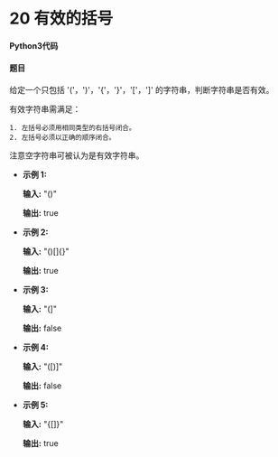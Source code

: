 # 20 有效的括号

#### Python3代码

#### 题目

给定一个只包括 '('，')'，'{'，'}'，'['，']' 的字符串，判断字符串是否有效。

有效字符串需满足：

    1. 左括号必须用相同类型的右括号闭合。
    2. 左括号必须以正确的顺序闭合。

注意空字符串可被认为是有效字符串。

* **示例 1:**

    **输入:** "()"
    
    **输出:** true

* **示例 2:**

    **输入:** "()[]{}"
    
    **输出:** true

* **示例 3:**

    **输入:** "(]"
    
    **输出:** false

* **示例 4:**

    **输入:** "([)]"
    
    **输出:** false

* **示例 5:**

    **输入:** "{[]}"
    
    **输出:** true



